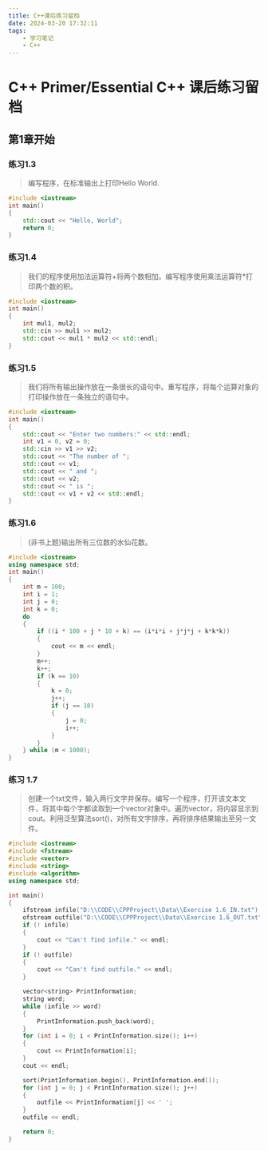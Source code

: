 ```yaml
---
title: C++课后练习留档
date: 2024-03-20 17:32:11
tags:
	- 学习笔记
	- C++
---
```

# C++ Primer/Essential C++ 课后练习留档
## 第1章开始
### 练习1.3
> 编写程序，在标准输出上打印Hello World.
```CPP
#include <iostream>
int main()
{
	std::cout << "Hello, World";
	return 0;
}
```


### 练习1.4
> 我们的程序使用加法运算符+将两个数相加。编写程序使用乘法运算符*打印两个数的积。
```cpp
#include <iostream>
int main()
{
	int mul1, mul2;
	std::cin >> mul1 >> mul2;
	std::cout << mul1 * mul2 << std::endl;
}
```


### 练习1.5
> 我们将所有输出操作放在一条很长的语句中。重写程序，将每个运算对象的打印操作放在一条独立的语句中。
```cpp
#include <iostream>
int main()
{
	std::cout << "Enter two numbers:" << std::endl;
	int v1 = 0, v2 = 0;
	std::cin >> v1 >> v2;
	std::cout << "The number of ";
	std::cout << v1;
	std::cout << " and ";
	std::cout << v2;
	std::cout << " is ";
	std::cout << v1 + v2 << std::endl;
}
```


### 练习1.6
> (非书上题)输出所有三位数的水仙花数。
```cpp
#include <iostream>
using namespace std;
int main()
{
	int m = 100;
	int i = 1;
	int j = 0;
	int k = 0;
	do
	{
		if ((i * 100 + j * 10 + k) == (i*i*i + j*j*j + k*k*k))
		{
			cout << m << endl;
		}
		m++;
		k++;
		if (k == 10)
		{
			k = 0;
			j++;
			if (j == 10)
			{
				j = 0;
				i++;
			}
		}
	} while (m < 1000);
}
```

### 练习 1.7
> 创建一个txt文件，输入两行文字并保存。编写一个程序，打开该文本文件，将其中每个字都读取到一个vector<string>对象中。遍历vector，将内容显示到cout。利用泛型算法sort()，对所有文字排序，再将排序结果输出至另一文件。
```CPP
#include <iostream>
#include <fstream>
#include <vector>
#include <string>
#include <algorithm>
using namespace std;

int main()
{
	ifstream infile("D:\\CODE\\CPPProject\\Data\\Exercise 1.6_IN.txt");
	ofstream outfile("D:\\CODE\\CPPProject\\Data\\Exercise 1.6_OUT.txt");
	if (! infile)
	{
		cout << "Can't find infile." << endl;
	}
	if (! outfile)
	{
		cout << "Can't find outfile." << endl;
	}

	vector<string> PrintInformation;
	string word;
	while (infile >> word)
	{
		PrintInformation.push_back(word);
	}
	for (int i = 0; i < PrintInformation.size(); i++)
	{
		cout << PrintInformation[i];
	}
	cout << endl;

	sort(PrintInformation.begin(), PrintInformation.end());
	for (int j = 0; j < PrintInformation.size(); j++)
	{
		outfile << PrintInformation[j] << ' ';
	}
	outfile << endl;

	return 0;
}
```